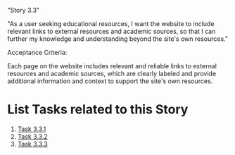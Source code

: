 "Story 3.3"

"As a user seeking educational resources, I want the website to include relevant links to external resources and academic sources, so that I can further my knowledge and understanding beyond the site's own resources."

Acceptance Criteria:

Each page on the website includes relevant and reliable links to external resources and academic sources, which are clearly labeled and provide additional information and context to support the site's own resources.


# List Tasks related to this Story
1. [Task 3.3.1](documentation/theme_1/initiatives/Epics/Stories/Tasks/Task_3.3.1.md)
2. [Task 3.3.2](documentation/theme_1/initiatives/Epics/Stories/Tasks/Task_3.3.2.md)
3. [Task 3.3.3](documentation/theme_1/initiatives/Epics/Stories/Tasks/Task_3.3.3.md)